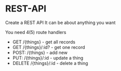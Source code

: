 # REST-API
Create a REST API It can be about anything you want 

You need 4(5) route handlers
* GET /{things} - get all records
* GET /{things}/:id? - get one record
* POST: /{things} - add new
* PUT: /{things}/:id - update a thing
* DELETE /{things}/:id - delete a thing
